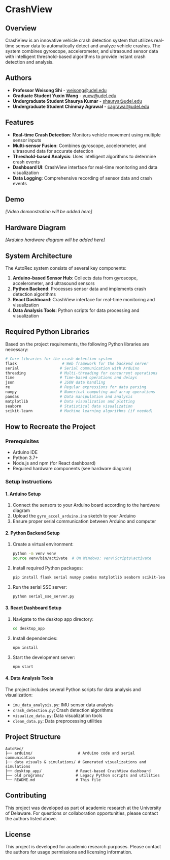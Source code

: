 # CrashView

## Overview

CrashView is an innovative vehicle crash detection system that utilizes real-time sensor data to automatically detect and analyze vehicle crashes. The system combines gyroscope, accelerometer, and ultrasound sensor data with intelligent threshold-based algorithms to provide instant crash detection and analysis.

## Authors

- **Professor Weisong Shi** - weisong@udel.edu
- **Graduate Student Yuxin Wang** - yuxw@udel.edu  
- **Undergraduate Student Shaurya Kumar** - shaurya@udel.edu
- **Undergraduate Student Chinmay Agrawal** - cagrawal@udel.edu

## Features

- **Real-time Crash Detection**: Monitors vehicle movement using multiple sensor inputs
- **Multi-sensor Fusion**: Combines gyroscope, accelerometer, and ultrasound data for accurate detection
- **Threshold-based Analysis**: Uses intelligent algorithms to determine crash events
- **Dashboard UI**: CrashView interface for real-time monitoring and data visualization
- **Data Logging**: Comprehensive recording of sensor data and crash events

## Demo

*[Video demonstration will be added here]*

## Hardware Diagram

*[Arduino hardware diagram will be added here]*

## System Architecture

The AutoRec system consists of several key components:

1. **Arduino-based Sensor Hub**: Collects data from gyroscope, accelerometer, and ultrasound sensors
2. **Python Backend**: Processes sensor data and implements crash detection algorithms
3. **React Dashboard**: CrashView interface for real-time monitoring and visualization
4. **Data Analysis Tools**: Python scripts for data processing and visualization

## Required Python Libraries

Based on the project requirements, the following Python libraries are necessary:

```python
# Core libraries for the crash detection system
flask                    # Web framework for the backend server
serial                  # Serial communication with Arduino
threading               # Multi-threading for concurrent operations
time                    # Time-based operations and delays
json                    # JSON data handling
re                      # Regular expressions for data parsing
numpy                   # Numerical computing and array operations
pandas                  # Data manipulation and analysis
matplotlib              # Data visualization and plotting
seaborn                 # Statistical data visualization
scikit-learn            # Machine learning algorithms (if needed)
```

## How to Recreate the Project

### Prerequisites

- Arduino IDE
- Python 3.7+
- Node.js and npm (for React dashboard)
- Required hardware components (see hardware diagram)

### Setup Instructions

#### 1. Arduino Setup

1. Connect the sensors to your Arduino board according to the hardware diagram
2. Upload the `gyro_accel_arduino.ino` sketch to your Arduino
3. Ensure proper serial communication between Arduino and computer

#### 2. Python Backend Setup

1. Create a virtual environment:
   ```bash
   python -m venv venv
   source venv/bin/activate  # On Windows: venv\Scripts\activate
   ```

2. Install required Python packages:
   ```bash
   pip install flask serial numpy pandas matplotlib seaborn scikit-learn
   ```

3. Run the serial SSE server:
   ```bash
   python serial_sse_server.py
   ```

#### 3. React Dashboard Setup

1. Navigate to the desktop app directory:
   ```bash
   cd desktop_app
   ```

2. Install dependencies:
   ```bash
   npm install
   ```

3. Start the development server:
   ```bash
   npm start
   ```

#### 4. Data Analysis Tools

The project includes several Python scripts for data analysis and visualization:
- `imu_data_analysis.py`: IMU sensor data analysis
- `crash_detection.py`: Crash detection algorithms
- `visualize_data.py`: Data visualization tools
- `clean_data.py`: Data preprocessing utilities

## Project Structure

```
AutoRec/
├── arduino/                    # Arduino code and serial communication
├── data visuals & simulations/ # Generated visualizations and simulations
├── desktop_app/               # React-based CrashView dashboard
├── old programs/              # Legacy Python scripts and utilities
└── README.md                  # This file
```

## Contributing

This project was developed as part of academic research at the University of Delaware. For questions or collaboration opportunities, please contact the authors listed above.

## License

This project is developed for academic research purposes. Please contact the authors for usage permissions and licensing information.
